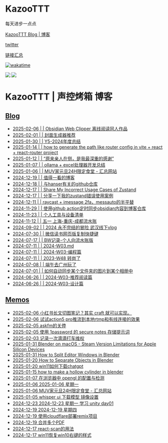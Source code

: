 # KazooTTT
每天进步一点点

[KazooTTT Blog | 博客](https://blog.kazoottt.top)

[twitter](https://x.com/KazooTTT)

[链接汇总](https://bento.me/kazoottt)

[![wakatime](https://wakatime.com/badge/user/d3dc2570-e4bf-4469-b0c2-127b495e8b91.svg)](https://wakatime.com/@d3dc2570-e4bf-4469-b0c2-127b495e8b91)

<a href="https://github.com/anuraghazra/github-readme-stats">
  <img align="left" src="https://github-readme-stats.vercel.app/api?username=KazooTTT&theme=radical" />
</a>

<a href="https://github.com/anuraghazra/github-readme-stats">
  <img src="https://github-readme-stats.vercel.app/api/top-langs/?username=KazooTTT&theme=radical" />
</a>

# KazooTTT | 声控烤箱 博客
## [Blog](https://blog.kazoottt.top/posts/)
<!-- BLOG-POST-LIST:START -->
 - [2025-02-06 |  | Obsidian Web Clipper 离线阅读同人作品](https://blog.kazoottt.top/posts/obsidian-web-clipper-offline-reading-fanfics/)
 - [2025-02-01 |  | 封面生成器推荐](https://blog.kazoottt.top/posts/cover-generator/)
 - [2025-01-30 |  | Y5-2024年度总结](https://blog.kazoottt.top/posts/2024-annual-summary/)
 - [2025-01-14 |  | how to generate the path like router config in vite + react + react-router project](https://blog.kazoottt.top/posts/how-to-generate-the-path-like-router-config-in-vite-react-react-router-project/)
 - [2025-01-12 |  | “原来亲人在侧，是我最深重的感谢”](https://blog.kazoottt.top/posts/plain-and-simple-is-true/)
 - [2025-01-07 |  | ollama + excel处理器开发总结](https://blog.kazoottt.top/posts/ollama-excel-processor-development-summary/)
 - [2025-01-06 |  | MUV家元旦24H限定食堂 - 汇总网站](https://blog.kazoottt.top/posts/milklovemuv/)
 - [2024-12-19 |  | 值得一看的博客](https://blog.kazoottt.top/posts/blogs-worth-reading/)
 - [2024-12-18 |  | 与hanser有关的github仓库](https://blog.kazoottt.top/posts/hanser-repository/)
 - [2024-12-17 |  | Share My Incorrect Usage Cases of Zustand](https://blog.kazoottt.top/posts/share-my-incorrect-usage-case-of-zustand-en/)
 - [2024-12-17 |  | 分享一下我的zustand错误使用案例](https://blog.kazoottt.top/posts/zustand-use-record/)
 - [2024-12-11 |  | raycast + imessage 2fa，messauto的半平替](https://blog.kazoottt.top/posts/raycast-imessage-2fa/)
 - [2024-11-29 |  | 使用github action定时同步obsidian内容到博客仓库](https://blog.kazoottt.top/posts/synchronize-profiles-to-remote-and-local-on-a-regular-basis/)
 - [2024-11-23 |  | 个人工具与设备清单](https://blog.kazoottt.top/posts/personal-tools-and-equipment-inventory-202502/)
 - [2024-11-12 |  | 五一 上海-重庆-成都流水账](https://blog.kazoottt.top/posts/may-1st-shanghai-chongqing-chengdu-flow-account/)
 - [2024-09-02 |  | 2024 永不完结的冒险 武汉线下vlog](https://blog.kazoottt.top/posts/yukari-2024-live/)
 - [2024-07-30 |  | 微信读书网页版复制快捷键](https://blog.kazoottt.top/posts/wechat-reading-web-version-copy-shortcut/)
 - [2024-07-17 |  | BW记录-个人向流水账版](https://blog.kazoottt.top/posts/bw-record-personal-notes/)
 - [2024-07-11 |  | 2024-W03.md](https://blog.kazoottt.top/posts/2024-W03/)
 - [2024-07-11 |  | 2024-W03-编程篇](https://blog.kazoottt.top/posts/2024-W03-programming/)
 - [2024-07-11 |  | 2023-W48 转岗了](https://blog.kazoottt.top/posts/2023-W48/)
 - [2024-07-08 |  | 端午去广州玩了](https://blog.kazoottt.top/posts/duanwu-guangzhou-trip/)
 - [2024-07-01 |  | 如何自动同步某个文件夹的图片到某个相册中](https://blog.kazoottt.top/posts/auto-sync-folder-to-album/)
 - [2024-06-26 |  | 2024-W03-推荐阅读篇](https://blog.kazoottt.top/posts/2024-W03-recommended-readings/)
 - [2024-06-26 |  | 2024-W03-设计篇](https://blog.kazoottt.top/posts/2024-W03-design/)<!-- BLOG-POST-LIST:END -->

## [Memos](https://blog.kazoottt.top/notes/)
<!-- MEMO-POST-LIST:START -->
 - [2025-02-06 小红书长文切图笔记？其实 craft 就可以实现。](https://blog.kazoottt.top/notes/use-craft-to-cut-the-long-text-note-of-xiaohongshu/)
 - [2025-02-06 试试action5 pro推流到本地rtmp和有线连接的效果](https://blog.kazoottt.top/notes/action5-pro-obs-rtmp/)
 - [2025-02-05 askfm的关停](https://blog.kazoottt.top/notes/askfm-shutdown/)
 - [2025-02-05 使用 1password 的 secure notes 存储提示词](https://blog.kazoottt.top/notes/use-1password-secure-notes-to-store-prompt-templates/)
 - [2025-02-03 记录一次滴滴打车维权](https://blog.kazoottt.top/notes/record-a-ride-sharing-complaint/)
 - [2025-01-31 Blender on macOS - Steam Version Limitations for Apple Silicon Devices](https://blog.kazoottt.top/notes/blender-macos-steam-version-limitations/)
 - [2025-01-31 How to Split Editor Windows in Blender](https://blog.kazoottt.top/notes/split-window-in-blender/)
 - [2025-01-20 How to Separate Objects in Blender](https://blog.kazoottt.top/notes/how-to-separate-object-in-blender/)
 - [2025-01-20 win11如何下载chatgpt](https://blog.kazoottt.top/notes/win11chatgpt/)
 - [2025-01-15 how to make a hollow cylinder in blender](https://blog.kazoottt.top/notes/how-to-make-a-hollow-cylinder-in-blender/)
 - [2025-01-07 在浏览器中 opengl 的配置与检测](https://blog.kazoottt.top/notes/how-to-check-opengl-configuration-and-detection-in-browser/)
 - [2025-01-06 2025-01-06 星期一](https://blog.kazoottt.top/notes/diary-2025-01-06/)
 - [2025-01-06 MUV家元旦24H限定食堂 - 汇总网站](https://blog.kazoottt.top/notes/milklovemuv/)
 - [2025-01-05 whisper ui 下载模型 镜像设置](https://blog.kazoottt.top/notes/whisper-ui-download-model-mirror-setting/)
 - [2024-12-23 2024-12-23 星期一 学习 unity day01](https://blog.kazoottt.top/notes/diary-2024-12-23/)
 - [2024-12-19 2024-12-19 星期四](https://blog.kazoottt.top/notes/diary-2024-12-19/)
 - [2024-12-19 使用cloudflare部署remix项目](https://blog.kazoottt.top/notes/deploy-remix-app-by-cloudflare/)
 - [2024-12-19 合并多个PDF](https://blog.kazoottt.top/notes/merge-pdfs/)
 - [2024-12-17 react-scan的用法](https://blog.kazoottt.top/notes/react-scan/)
 - [2024-12-17 win11恢复win10右键的样式](https://blog.kazoottt.top/notes/win11-right-menu/)<!-- MEMO-POST-LIST:END -->
